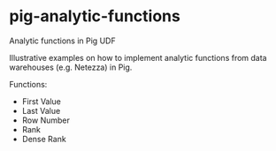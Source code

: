 pig-analytic-functions
======================

Analytic functions in Pig UDF

Illustrative examples on how to implement analytic functions from data warehouses (e.g. Netezza) in Pig.

Functions:
- First Value
- Last Value
- Row Number
- Rank
- Dense Rank
